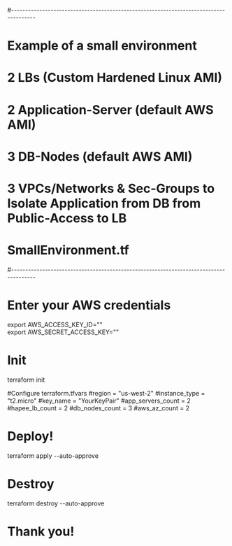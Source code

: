 #--------------------------------------------------------------------------------------
# Example of a small environment
#
# 2 LBs (Custom Hardened Linux AMI)
# 2 Application-Server (default AWS AMI)
# 3 DB-Nodes (default AWS AMI)
# 3  VPCs/Networks & Sec-Groups to Isolate Application from DB from Public-Access to LB
#
# SmallEnvironment.tf
#--------------------------------------------------------------------------------------

# Enter your AWS credentials
export AWS_ACCESS_KEY_ID=""\
export AWS_SECRET_ACCESS_KEY=""

# Init
terraform init

#Configure terraform.tfvars
#region            = "us-west-2"
#instance_type     = "t2.micro"
#key_name          = "YourKeyPair"
#app_servers_count = 2
#hapee_lb_count    = 2
#db_nodes_count    = 3
#aws_az_count      = 2

# Deploy!
terraform apply --auto-approve

# Destroy
terraform destroy  --auto-approve

# Thank you!
